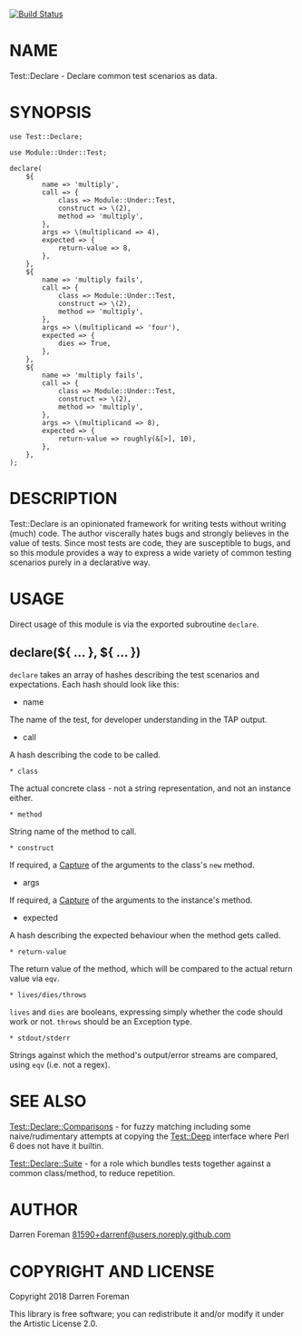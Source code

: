 [![Build Status](https://travis-ci.org/darrenf/p6-test-declare.svg?branch=master)](https://travis-ci.org/darrenf/p6-test-declare)

NAME
====

Test::Declare - Declare common test scenarios as data.

SYNOPSIS
========

    use Test::Declare;

    use Module::Under::Test;

    declare(
        ${
            name => 'multiply',
            call => {
                class => Module::Under::Test,
                construct => \(2),
                method => 'multiply',
            },
            args => \(multiplicand => 4),
            expected => {
                return-value => 8,
            },
        },
        ${
            name => 'multiply fails',
            call => {
                class => Module::Under::Test,
                construct => \(2),
                method => 'multiply',
            },
            args => \(multiplicand => 'four'),
            expected => {
                dies => True,
            },
        },
        ${
            name => 'multiply fails',
            call => {
                class => Module::Under::Test,
                construct => \(2),
                method => 'multiply',
            },
            args => \(multiplicand => 8),
            expected => {
                return-value => roughly(&[>], 10),
            },
        },
    );

DESCRIPTION
===========

Test::Declare is an opinionated framework for writing tests without writing (much) code. The author viscerally hates bugs and strongly believes in the value of tests. Since most tests are code, they are susceptible to bugs, and so this module provides a way to express a wide variety of common testing scenarios purely in a declarative way.

USAGE
=====

Direct usage of this module is via the exported subroutine `declare`.

declare(${ … }, ${ … })
-----------------------

`declare` takes an array of hashes describing the test scenarios and expectations. Each hash should look like this:

  * name

The name of the test, for developer understanding in the TAP output.

  * call

A hash describing the code to be called.

    * class

The actual concrete class - not a string representation, and not an instance either.

    * method

String name of the method to call.

    * construct

If required, a [Capture](Capture) of the arguments to the class's `new` method.

  * args

If required, a [Capture](Capture) of the arguments to the instance's method.

  * expected

A hash describing the expected behaviour when the method gets called.

    * return-value

The return value of the method, which will be compared to the actual return value via `eqv`.

    * lives/dies/throws

`lives` and `dies` are booleans, expressing simply whether the code should work or not. `throws` should be an Exception type.

    * stdout/stderr

Strings against which the method's output/error streams are compared, using `eqv` (i.e. not a regex).

SEE ALSO
========

[Test::Declare::Comparisons](Test::Declare::Comparisons) - for fuzzy matching including some naive/rudimentary attempts at copying the [Test::Deep](Test::Deep) interface where Perl 6 does not have it builtin.

[Test::Declare::Suite](Test::Declare::Suite) - for a role which bundles tests together against a common class/method, to reduce repetition.

AUTHOR
======

Darren Foreman <81590+darrenf@users.noreply.github.com>

COPYRIGHT AND LICENSE
=====================

Copyright 2018 Darren Foreman

This library is free software; you can redistribute it and/or modify it under the Artistic License 2.0.

